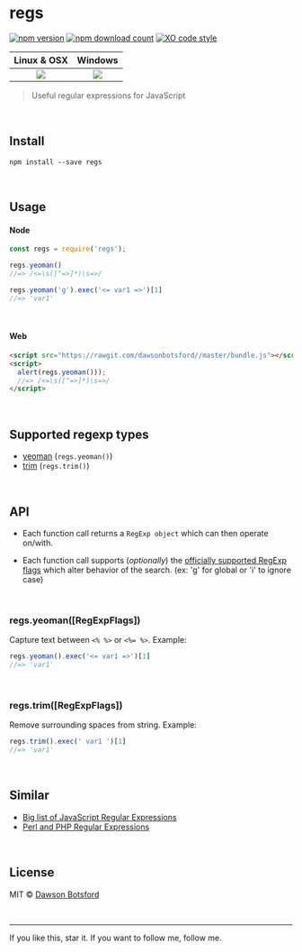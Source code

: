 # regs
[![npm version](https://img.shields.io/npm/v/regs.svg)](https://www.npmjs.com/package/regs)
[![npm download count](http://img.shields.io/npm/dm/regs.svg?style=flat)](http://npmjs.org/regs)
[![XO code style](https://img.shields.io/badge/code_style-XO-5ed9c7.svg)](https://github.com/sindresorhus/xo)

  <table>
    <thead>
      <tr>
        <th>Linux & OSX</th>
        <th>Windows</th>
      </tr>
    </thead>
    <tbody>
      <tr>
        <td align="center">
          <a href="https://travis-ci.org/dawsonbotsford/regs"><img src="https://api.travis-ci.org/dawsonbotsford/regs.svg?branch=master"></a>
        </td>
        <td align="center">
          <a href="https://ci.appveyor.com/project/dawsonbotsford/regs"><img src="https://ci.appveyor.com/api/projects/status/36mom3aoarhi72jx?svg=true"></a>
        </td>
      </tr>
    </tbody>
  </table>

> Useful regular expressions for JavaScript

<br>

## Install

```
npm install --save regs
```

<br>

## Usage


#### Node


```js
const regs = require('regs');

regs.yeoman()
//=> /<=\s([^=>]*)\s=>/

regs.yeoman('g').exec('<= var1 =>')[1]
//=> 'var1'
```

<br>

#### Web

```html
<script src="https://rawgit.com/dawsonbotsford//master/bundle.js"></script>
<script>
  alert(regs.yeoman()));
  //=> /<=\s([^=>]*)\s=>/
</script>
```

<br>

## Supported regexp types
* [yeoman](#regs.yeoman([REgExpFlags])) (`regs.yeoman()`)
* [trim](#regs.trim([REgExpFlags])) (`regs.trim()`)

<br>

## API

* Each function call returns a `RegExp object` which can then operate on/with.

* Each function call supports (*optionally*) the [officially supported RegExp flags](https://developer.mozilla.org/en-US/docs/Web/JavaScript/Reference/Global_Objects/RegExp) which alter behavior of the search. (ex: 'g' for global or 'i' to ignore case)

<br>

### regs.yeoman([RegExpFlags])

Capture text between `<% %>` or `<%= %>`. Example:

```js
regs.yeoman().exec('<= var1 =>')[1]
//=> 'var1'
```

<br>

### regs.trim([RegExpFlags])

Remove surrounding spaces from string. Example:

```js
regs.trim().exec(' var1 ')[1]
//=> 'var1'
```

<br>

## Similar

* [Big list of JavaScript Regular Expressions](https://regex101.com/#javascript)
* [Perl and PHP Regular Expressions](https://gist.github.com/nerdsrescueme/1237767)

<br>

## License

MIT © [Dawson Botsford](http://dawsonbotsford.com)

<br>

---
If you like this, star it. If you want to follow me, follow me.
